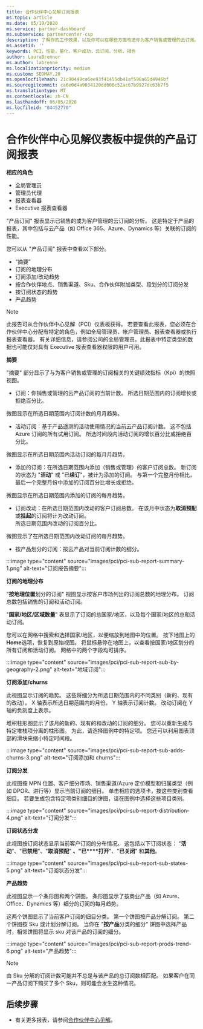 ```yaml
---
title: 合作伙伴中心见解订阅报表
ms.topic: article
ms.date: 05/19/2020
ms.service: partner-dashboard
ms.subservice: partnercenter-csp
description: 了解你的工作效果，以及你可以在哪些方面改进你为客户销售或管理的云订阅。
ms.assetid: ''
keywords: PCI，性能，量化，客户成功，云订阅，分析，报告
author: LauraBrenner
ms.author: labrenne
ms.localizationpriority: medium
ms.custom: SEOMAY.20
ms.openlocfilehash: 21c90449ca6ee93f41455db41af596a65d4946bf
ms.sourcegitcommit: ca6e0d4a9034120dd600c52ac67b9927dc63b7f5
ms.translationtype: MT
ms.contentlocale: zh-CN
ms.lasthandoff: 06/05/2020
ms.locfileid: "84452770"
---
```

# <a name="product-subscriptions-report-available-from-the-partner-center-insights-dashboard"></a>合作伙伴中心见解仪表板中提供的产品订阅报表

**相应的角色**
- 全局管理员
- 管理员代理
- 报表查看器
- Executive 报表查看器

"产品订阅" 报表显示已销售的或为客户管理的云订阅的分析。 这是特定于产品的报表，其中包括与云产品（如 Office 365、Azure、Dynamics 等）关联的订阅的性能。

您可以从 "产品订阅" 报表中查看以下部分。

- “摘要”
- 订阅的地理分布
- 订阅添加/改动趋势
- 按合作伙伴地点、销售渠道、Sku、合作伙伴附加类型、段划分的订阅分发
- 按订阅状态的趋势
- 产品趋势

 > [!NOTE]
 > 此报告可从合作伙伴中心见解（PCI）仪表板获得。 若要查看此报表，您必须在合作伙伴中心分配有特定的角色，例如全局管理员、帐户管理员、报表查看器或执行报表查看器。 有关详细信息，请参阅公司的全局管理员。此报表中特定类型的数据也可能仅对具有 Executive 报表查看器权限的用户可用。

**摘要**

"摘要" 部分显示了与为客户销售或管理的订阅相关的关键绩效指标（Kpi）的快照视图。  

- 订阅：你销售或管理的云产品订阅的当前计数。
所选日期范围内的订阅增长或拒绝百分比。

微图显示在所选日期范围内订阅计数的月月趋势。

- 活动订阅：基于产品遥测的活动使用情况的当前云产品订阅计数。 这不包括 Azure 订阅的所有试用订阅。
所选时间段内活动订阅的增长百分比或拒绝百分比。

微图显示在所选日期范围内活动订阅的每月月趋势。

- 添加的订阅：在所选日期范围内添加（销售或管理）的客户订阅总数。 新订阅的状态为 "**活动**" 或 "已**续订**"，被计为添加的订阅。
与第一个完整月份相比，最后一个完整月份中添加的订阅百分比增长或拒绝。

微图显示在所选日期范围内添加的订阅的每月趋势。

- 订阅改动：在所选日期范围内改动的客户订阅总数。 在该月中状态为**取消预配**或**挂起**的订阅将计为改动订阅。  
所选日期范围内改动的订阅百分比。

微图显示了在所选日期范围内改动订阅的每月趋势。

- 按产品划分的订阅：按云产品对当前订阅计数的细分。

:::image type="content" source="images/pci/pci-sub-report-summary-1.png" alt-text="订阅报告摘要":::

**订阅的地理分布**

"**按地理位置**划分的订阅" 视图显示按客户市场列出的订阅总数的地理分布。 订阅总数包括销售的订阅和活动订阅。

"**国家/地区/区域数量**" 表显示了订阅的总国家/地区，以及每个国家/地区的总和活动订阅。

您可以在网格中搜索和选择国家/地区，以便缩放到地图中的位置。 按下地图上的**Home**选项，恢复到原始视图。 将鼠标悬停在地图上，以查看按国家/地区划分的所有订阅和活动订阅。 网格中的两个字段均可排序。

:::image type="content" source="images/pci/pci-sub-report-sub-by-geography-2.png" alt-text="地域订阅":::

**订阅添加/churns**

此视图显示订阅的趋势。 这些将细分为所选日期范围内的不同类别（新的、现有的改动）。 X 轴表示所选日期范围内的月份。 Y 轴表示订阅计数。 改动订阅在 Y 轴的负刻度上表示。 

堆积柱形图显示了该月的新的、现有的和改动的订阅的细分。 您可以重新生成与特定堆栈项分离的柱形图。 为此，请选择图例中的特定项。 您还可以利用图表顶部的滑块来缩小特定时间段。

:::image type="content" source="images/pci/pci-sub-report-sub-adds-churns-3.png" alt-text="订阅添加和 churns":::

**订阅分发**

此视图按 MPN 位置、客户细分市场、销售渠道/Azure 定价模型和归属类型（例如 DPOR、进行等）显示当前订阅的细目。 单击相应的选项卡，按这些类别查看细目。 若要生成包含特定项类别细目的饼图，请在图例中选择这些项目类别。

:::image type="content" source="images/pci/pci-sub-report-distribution-4.png" alt-text="订阅分发":::

**订阅状态分发**

此视图按订阅状态显示当前客户订阅的分布情况。 这包括以下订阅状态： "**活动**"、"**已禁用**"、"**取消预配**" **、"已****打开**"、"**已关闭**" 和**其他**。

:::image type="content" source="images/pci/pci-sub-report-sub-states-5.png" alt-text="订阅状态分发":::

**产品趋势**

此视图显示一个条形图和两个饼图。 条形图显示了按商业产品（如 Azure、Office、Dynamics 等）细分的订阅的每月趋势。

这两个饼图显示了当前客户订阅的细目分类。 第一个饼图按产品分解订阅。 第二个饼图按 Sku 或计划分解订阅。 当你在 "**按产品**分类的细分" 饼图中选择产品时，相邻饼图将显示 sku 对该产品的订阅的细分。

:::image type="content" source="images/pci/pci-sub-report-prods-trend-6.png" alt-text="产品趋势":::

> [!NOTE]
 > 由 Sku 分解的订阅计数可能并不总是与该产品的总订阅数相匹配。 如果客户在同一产品订阅下购买了多个 Sku，则可能会发生这种情况。

## <a name="next-steps"></a>后续步骤

- 有关更多报表，请参阅[合作伙伴中心见解](partner-center-insights.md)。
